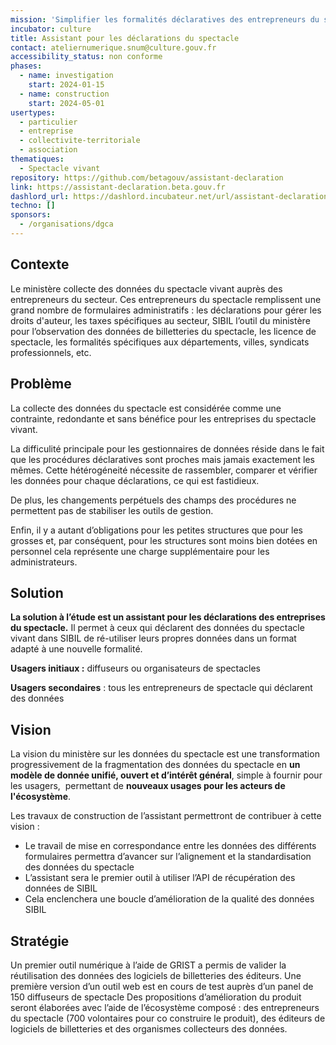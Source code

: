 ```yaml
---
mission: 'Simplifier les formalités déclaratives des entrepreneurs du spectacle '
incubator: culture
title: Assistant pour les déclarations du spectacle
contact: ateliernumerique.snum@culture.gouv.fr
accessibility_status: non conforme
phases:
  - name: investigation
    start: 2024-01-15
  - name: construction
    start: 2024-05-01
usertypes:
  - particulier
  - entreprise
  - collectivite-territoriale
  - association
thematiques:
  - Spectacle vivant
repository: https://github.com/betagouv/assistant-declaration
link: https://assistant-declaration.beta.gouv.fr
dashlord_url: https://dashlord.incubateur.net/url/assistant-declaration-beta-gouv-fr/
techno: []
sponsors:
  - /organisations/dgca
---
```

## Contexte

Le ministère collecte des données du spectacle vivant auprès des entrepreneurs du secteur. Ces entrepreneurs du spectacle remplissent une grand nombre de formulaires administratifs : les déclarations pour gérer les droits d'auteur, les taxes spécifiques au secteur, SIBIL l’outil du ministère pour l’observation des données de billetteries du spectacle, les licence de spectacle, les formalités spécifiques aux départements, villes, syndicats professionnels, etc.

## Problème

La collecte des données du spectacle est considérée comme une contrainte, redondante et sans bénéfice pour les entreprises du spectacle vivant. 

La difficulité principale pour les gestionnaires de données réside dans le fait que les procédures déclaratives sont proches mais jamais exactement les mêmes. Cette hétérogéneité nécessite de rassembler, comparer et vérifier les données pour chaque déclarations, ce qui est fastidieux. 

De plus, les changements perpétuels des champs des procédures ne permettent pas de stabiliser les outils de gestion. 

Enfin, il y a autant d’obligations pour les petites structures que pour les grosses et, par conséquent, pour les structures sont moins bien dotées en personnel cela représente une charge supplémentaire pour les administrateurs.

## Solution

**La solution à l’étude est un assistant pour les déclarations des entreprises du spectacle.** Il permet à ceux qui déclarent des données du spectacle vivant dans SIBIL de ré-utiliser leurs propres données dans un format adapté à une nouvelle formalité. 

**Usagers initiaux :** diffuseurs ou organisateurs de spectacles 

**Usagers secondaires** :  tous les entrepreneurs de spectacle qui déclarent des données

## Vision

La vision du ministère sur les données du spectacle est une transformation progressivement de la fragmentation des données du spectacle en **un modèle de donnée unifié, ouvert et d’intérêt général**, simple à fournir pour les usagers,  permettant de **nouveaux usages pour les acteurs de l'écosystème**.

Les travaux de construction de l’assistant permettront de contribuer à cette vision :

- Le travail de mise en correspondance entre les données des différents formulaires permettra d’avancer sur l’alignement et la standardisation des données du spectacle
- L’assistant sera le premier outil à utiliser l’API de récupération des données de SIBIL
- Cela enclenchera une boucle d’amélioration de la qualité des données SIBIL

## Stratégie

Un premier outil numérique à l’aide de GRIST a permis de valider la réutilisation des données des logiciels de billetteries des éditeurs. 
Une première version d’un outil web est en cours de test auprès d’un panel de 150 diffuseurs de spectacle
Des propositions d’amélioration du produit seront élaborées avec l’aide de l’écosystème composé : des entrepreneurs du spectacle (700 volontaires pour co construire le produit), des éditeurs de logiciels de billetteries et des organismes collecteurs des données.